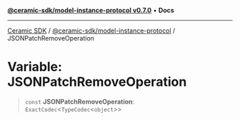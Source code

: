 [**@ceramic-sdk/model-instance-protocol v0.7.0**](../README.md) • **Docs**

***

[Ceramic SDK](../../../README.md) / [@ceramic-sdk/model-instance-protocol](../README.md) / JSONPatchRemoveOperation

# Variable: JSONPatchRemoveOperation

> `const` **JSONPatchRemoveOperation**: `ExactCodec`\<`TypeCodec`\<`object`\>\>
